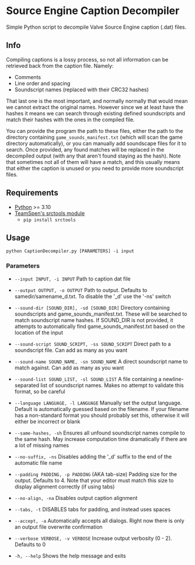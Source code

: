 # Source Engine Caption Decompiler

Simple Python script to decompile Valve Source Engine caption (.dat) files.

## Info

Compiling captions is a lossy process, so not all information can be retrieved back from the caption file. Namely:
- Comments
- Line order and spacing
- Soundscript names (replaced with their CRC32 hashes)

That last one is the most important, and normally normally that would mean we cannot extract the original names. However since we at least have the hashes it means we can search through existing defined soundscripts and match their hashes with the ones in the compiled file.

You can provide the program the path to these files, either the path to the directory containing `game_sounds_manifest.txt` (which will scan the game directory automatically), or you can manually add soundscape files for it to search. Once provided, any found matches will be replaced in the decompiled output (with any that aren't found staying as the hash). Note that sometimes not all of them will have a match, and this usually means that either the caption is unused or you need to provide more soundscript files.

## Requirements

- [Python](https://www.python.org/downloads/) >= 3.10
- [TeamSpen's srctools module](https://github.com/TeamSpen210/srctools)
    - `pip install srctools`

## Usage

`python CaptionDecompiler.py [PARAMETERS] -i input`

### Parameters

- `--input INPUT, -i INPUT`                       Path to caption dat file
- `--output OUTPUT, -o OUTPUT`                    Path to output. Defaults to samedir/samename_d.txt. To disable the '_d' use the '-ns' switch

- `--sound-dir [SOUND_DIR], -sd [SOUND_DIR]`      Directory containing soundscripts and game_sounds_manifest.txt. These will be searched to match soundscript name hashes. If SOUND_DIR is not provided, it attempts to automatically find game_sounds_manifest.txt based on the location of the input
- `--sound-script SOUND_SCRIPT, -ss SOUND_SCRIPT` Direct path to a soundscript file. Can add as many as you want
- `--sound-name SOUND_NAME, -sn SOUND_NAME`       A direct soundscript name to match against. Can add as many as you want
- `--sound-list SOUND_LIST, -sl SOUND_LIST`       A file containing a newline-separated list of soundscript names. Makes no attempt to validate this format, so be careful

- `--language LANGUAGE, -l LANGUAGE`              Manually set the output language. Default is automatically guessed based on the filename. If your filename has a non-standard format you should probably set this, otherwise it will either be incorrect or blank
- `--same-hashes, -sh`                            Ensures all unfound soundscript names compile to the same hash. May increase computation time dramatically if there are a lot of missing names

- `--no-suffix, -ns`                              Disables adding the '_d' suffix to the end of the automatic file name
- `--padding PADDING, -p PADDING`                 (AKA tab-size) Padding size for the output. Defaults to 4. Note that your editor must match this size to display alignment correctly (if using tabs)
- `--no-align, -na`                               Disables output caption alignment
- `--tabs, -t`                                    DISABLES tabs for padding, and instead uses spaces

- `--accept, -a`                                  Automatically accepts all dialogs. Right now there is only an output file overwrite confirmation
- `--verbose VERBOSE, -v VERBOSE`                 Increase output verbosity (0 - 2). Defaults to 0

- `-h, --help`                                    Shows the help message and exits